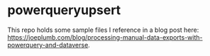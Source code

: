 # powerqueryupsert
This repo holds some sample files I reference in a blog post here: https://joeplumb.com/blog/processing-manual-data-exports-with-powerquery-and-dataverse.
